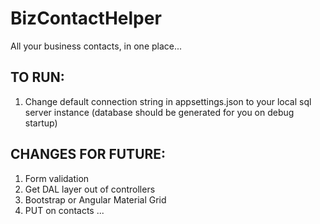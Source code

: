 # BizContactHelper
All your business contacts, in one place...

## TO RUN:

1) Change default connection string in appsettings.json to your local sql server instance (database should be generated for you on debug startup)

## CHANGES FOR FUTURE:

1) Form validation
2) Get DAL layer out of controllers
3) Bootstrap or Angular Material Grid
4) PUT on contacts
...
